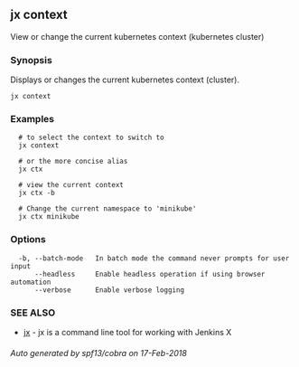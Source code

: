 ## jx context

View or change the current kubernetes context (kubernetes cluster)

### Synopsis


Displays or changes the current kubernetes context (cluster).

```
jx context
```

### Examples

```
  # to select the context to switch to
  jx context
  
  # or the more concise alias
  jx ctx
  
  # view the current context
  jx ctx -b
  
  # Change the current namespace to 'minikube'
  jx ctx minikube
```

### Options

```
  -b, --batch-mode   In batch mode the command never prompts for user input
      --headless     Enable headless operation if using browser automation
      --verbose      Enable verbose logging
```

### SEE ALSO
* [jx](jx.md)	 - jx is a command line tool for working with Jenkins X

###### Auto generated by spf13/cobra on 17-Feb-2018
